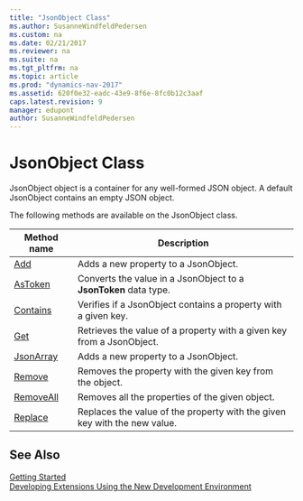 ```yaml
---
title: "JsonObject Class"
ms.author: SusanneWindfeldPedersen
ms.custom: na
ms.date: 02/21/2017
ms.reviewer: na
ms.suite: na
ms.tgt_pltfrm: na
ms.topic: article
ms.prod: "dynamics-nav-2017"
ms.assetid: 620f0e32-eadc-43e9-8f6e-8fc0b12c3aaf
caps.latest.revision: 9
manager: edupont
author: SusanneWindfeldPedersen
---
```


# JsonObject Class
JsonObject object is a container for any well-formed JSON object. A default JsonObject contains an empty JSON object.

The following methods are available on the JsonObject class.

|Method name|Description|
|-----------|-----------|
|[Add](jsonobject-add-method.md)|Adds a new property to a JsonObject.|
|[AsToken](jsonobject-astoken-method.md)|Converts the value in a JsonObject to a **JsonToken** data type.|
|[Contains](jsonobject-contains-method.md)|Verifies if a JsonObject contains a property with a given key.|
|[Get](jsonobject-get-method.md)|Retrieves the value of a property with a given key from a JsonObject.|
|[JsonArray](jsonobject-jsonarray-method.md)|Adds a new property to a JsonObject.|
|[Remove](jsonobject-remove-method.md)|Removes the property with the given key from the object.|
|[RemoveAll](jsonobject-removeall-method.md)|Removes all the properties of the given object.|
|[Replace](jsonobject-replace-method.md)|Replaces the value of the property with the given key with the new value.|

<!-- //TODO:
Copy and adapt from JsonToken:
Path,
ReadFrom_Stream,
ReadFrom_String,
SelectToken,
WriteTo_Stream,
WriteTo_String.
-->

## See Also
[Getting Started](newdev-get-started.md)  
[Developing Extensions Using the New Development Environment](newdev-dev-overview.md)
